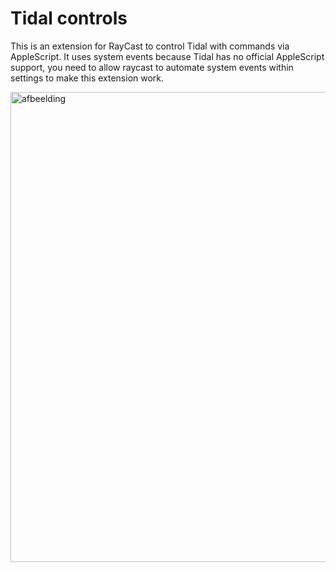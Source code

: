 # Tidal controls

This is an extension for RayCast to control Tidal with commands via AppleScript.
It uses system events because Tidal has no official AppleScript support,
you need to allow raycast to automate system events within settings to make this extension work.

<img width="752" alt="afbeelding" src="https://github.com/user-attachments/assets/ce657593-0737-4e15-ad65-2e608fe11ed2">
